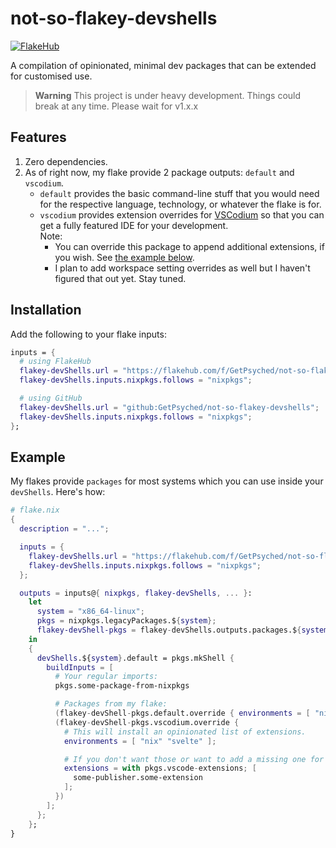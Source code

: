 # not-so-flakey-devshells

[![FlakeHub](https://img.shields.io/endpoint?url=https://flakehub.com/f/DeterminateSystems/fh/badge)](https://flakehub.com/flake/DeterminateSystems/fh)

A compilation of opinionated, minimal dev packages that can be extended for customised use.

> **Warning**
> This project is under heavy development. Things could break at any time. Please wait for v1.x.x

## Features
1. Zero dependencies.
2. As of right now, my flake provide 2 package outputs: `default` and `vscodium`.
   - `default` provides the basic command-line stuff that you would need for the respective language, technology, or whatever the flake is for.
   - `vscodium` provides extension overrides for [VSCodium](https://github.com/VSCodium/vscodium) so that you can get a fully featured IDE for your development.<br>
      Note:
      - You can override this package to append additional extensions, if you wish. See [the example below](#example).
      - I plan to add workspace setting overrides as well but I haven't figured that out yet. Stay tuned.

## Installation
Add the following to your flake inputs:
```nix
inputs = {
  # using FlakeHub
  flakey-devShells.url = "https://flakehub.com/f/GetPsyched/not-so-flakey-devshells/0.x.x.tar.gz";
  flakey-devShells.inputs.nixpkgs.follows = "nixpkgs";

  # using GitHub
  flakey-devShells.url = "github:GetPsyched/not-so-flakey-devshells";
  flakey-devShells.inputs.nixpkgs.follows = "nixpkgs";
};
```

## Example
My flakes provide `packages` for most systems which you can use inside your `devShells`. Here's how:
```nix
# flake.nix
{
  description = "...";

  inputs = {
    flakey-devShells.url = "https://flakehub.com/f/GetPsyched/not-so-flakey-devshells/0.x.x.tar.gz";
    flakey-devShells.inputs.nixpkgs.follows = "nixpkgs";
  };

  outputs = inputs@{ nixpkgs, flakey-devShells, ... }:
    let
      system = "x86_64-linux";
      pkgs = nixpkgs.legacyPackages.${system};
      flakey-devShell-pkgs = flakey-devShells.outputs.packages.${system};
    in
    {
      devShells.${system}.default = pkgs.mkShell {
        buildInputs = [
          # Your regular imports:
          pkgs.some-package-from-nixpkgs

          # Packages from my flake:
          (flakey-devShell-pkgs.default.override { environments = [ "nix" "svelte" ]; })
          (flakey-devShell-pkgs.vscodium.override {
            # This will install an opinionated list of extensions.
            environments = [ "nix" "svelte" ];

            # If you don't want those or want to add a missing one for your workflow, do it here
            extensions = with pkgs.vscode-extensions; [
              some-publisher.some-extension
            ];
          })
        ];
      };
    };
}
```
